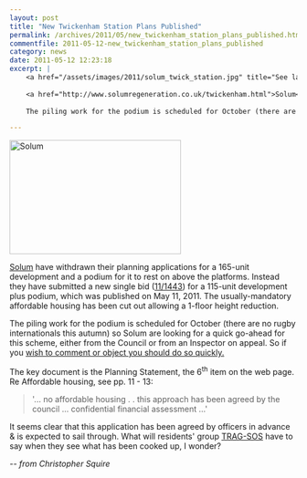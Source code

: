 ```yaml
---
layout: post
title: "New Twickenham Station Plans Published"
permalink: /archives/2011/05/new_twickenham_station_plans_published.html
commentfile: 2011-05-12-new_twickenham_station_plans_published
category: news
date: 2011-05-12 12:23:18
excerpt: |
    <a href="/assets/images/2011/solum_twick_station.jpg" title="See larger version of - Solum"><img src="/assets/images/2011/solum_twick_station_thumb.jpg" width="300" height="200" alt="Solum" class="photo center" /></a>
    
    <a href="http://www.solumregeneration.co.uk/twickenham.html">Solum</a> have withdrawn their planning applications for a 165-unit development and a podium for it to rest on above the platforms. Instead they have submitted a new single bid ("11/1443":https://stmargarets.london/l/Tuqsq) for a 115-unit development plus podium, which was published on May 11, 2011. The usually-mandatory affordable housing has been cut out allowing a 1-floor height reduction.
    
    The piling work for the podium is scheduled for October (there are no rugby internationals this autumn) so Solum are looking for a quick go-ahead for this scheme, either from the Council or from an Inspector on appeal. So if you <a href="https://stmargarets.london/l/4lTdS">wish to comment or object you should do so quickly.</a>

---
```


<a href="/assets/images/2011/solum_twick_station.jpg" title="See larger version of - Solum"><img src="/assets/images/2011/solum_twick_station_thumb.jpg" width="300" height="200" alt="Solum" class="photo center" /></a>

[Solum](http://www.solumregeneration.co.uk/twickenham.html) have withdrawn their planning applications for a 165-unit development and a podium for it to rest on above the platforms. Instead they have submitted a new single bid ([11/1443](/l/Tuqsq)) for a 115-unit development plus podium, which was published on May 11, 2011. The usually-mandatory affordable housing has been cut out allowing a 1-floor height reduction.

The piling work for the podium is scheduled for October (there are no rugby internationals this autumn) so Solum are looking for a quick go-ahead for this scheme, either from the Council or from an Inspector on appeal. So if you [wish to comment or object you should do so quickly.](/l/4lTdS)

The key document is the Planning Statement, the 6<sup>th</sup> item on the web page. Re Affordable housing, see pp. 11 - 13:

> '... no affordable housing . . this approach has been agreed by the council ... confidential financial assessment ...'

It seems clear that this application has been agreed by officers in advance & is expected to sail through. What will residents' group [TRAG-SOS](http://trag-sos.moonfruit.com/) have to say when they see what has been cooked up, I wonder?

<cite>-- from Christopher Squire</cite>
